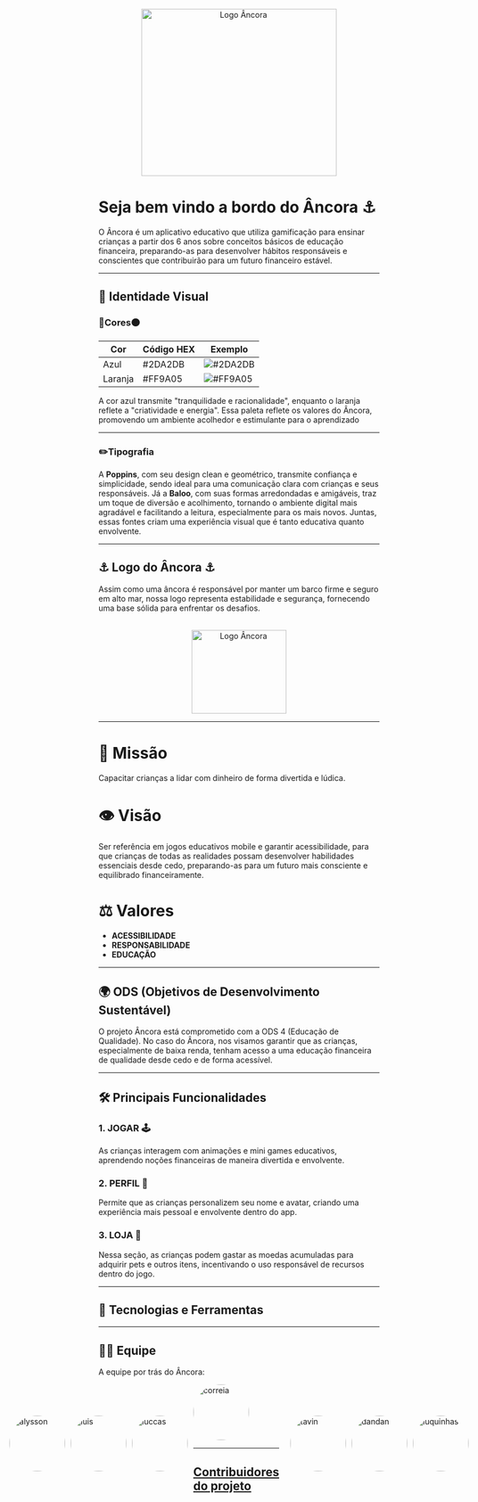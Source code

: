 <br />
<div align="center">
  <img src="https://github.com/user-attachments/assets/5e241c0c-e21a-476c-9178-c354dac6cd63" alt="Logo Âncora" width="350" height="300" />
</div>


# Seja bem vindo a bordo do **Âncora** ⚓

O Âncora é um aplicativo educativo que utiliza gamificação para ensinar crianças a partir dos 6 anos sobre conceitos básicos de educação financeira, preparando-as para desenvolver hábitos responsáveis e conscientes que contribuirão para um futuro financeiro estável.

---

## 🎨 **Identidade Visual**  

### 🔵**Cores**🟠  

| Cor             | Código HEX | Exemplo              |
|-----------------|------------|----------------------|
|    Azul  | #2DA2DB  | ![#2DA2DB](https://placehold.co/5x5/2DA2DB/2DA2DB) |
| Laranja         | #FF9A05  | ![#FF9A05](https://placehold.co/5x5/FF9A05/FF9A05) |

A cor azul transmite "tranquilidade e racionalidade", enquanto o laranja reflete a "criatividade e energia". Essa paleta reflete os valores do Âncora, promovendo um ambiente acolhedor e estimulante para o aprendizado

---

### ✏️**Tipografia**  
A **Poppins**, com seu design clean e geométrico, transmite confiança e simplicidade, sendo ideal para uma comunicação clara com crianças e seus responsáveis. Já a **Baloo**, com suas formas arredondadas e amigáveis, traz um toque de diversão e acolhimento, tornando o ambiente digital mais agradável e facilitando a leitura, especialmente para os mais novos. Juntas, essas fontes criam uma experiência visual que é tanto educativa quanto envolvente.

---

## ⚓ **Logo do Âncora** ⚓

Assim como uma âncora é responsável por manter um barco firme e seguro em alto mar, nossa logo representa estabilidade e segurança, fornecendo uma base sólida para enfrentar os desafios.

<br />
<div align="center">
  <img src="https://github.com/user-attachments/assets/5e241c0c-e21a-476c-9178-c354dac6cd63" alt="Logo Âncora" width="170" height="150" />
</div>

---

# 🎯 **Missão**  
Capacitar crianças a lidar com dinheiro de forma divertida e lúdica.

# 👁️ **Visão**  
Ser referência em jogos educativos mobile e garantir acessibilidade, para que crianças de todas as realidades possam desenvolver habilidades essenciais desde cedo, preparando-as para um futuro mais consciente e equilibrado financeiramente.

# ⚖️ **Valores**  
- **ACESSIBILIDADE**  
- **RESPONSABILIDADE**  
- **EDUCAÇÃO**  

---

## 🌍 **ODS (Objetivos de Desenvolvimento Sustentável)**  
O projeto Âncora está comprometido com a ODS 4 (Educação de Qualidade). No caso do Âncora, nos visamos garantir que as crianças, especialmente de baixa renda, tenham acesso a uma educação financeira de qualidade desde cedo e de forma acessível.

---

## 🛠️ **Principais Funcionalidades**  

### 1. **JOGAR** 🕹️
As crianças interagem com animações e mini games educativos, aprendendo noções financeiras de maneira divertida e envolvente.  

### 2. **PERFIL** 👤
Permite que as crianças personalizem seu nome e avatar, criando uma experiência mais pessoal e envolvente dentro do app.

### 3. **LOJA** 🏪
Nessa seção, as crianças podem gastar as moedas acumuladas para adquirir pets e outros itens, incentivando o uso responsável de recursos dentro do jogo.

---
## 📱 **Tecnologias e Ferramentas**



---

## 👨‍💻 **Equipe**  

A equipe por trás do Âncora:  

<div style="display: flex; justify-content: center; gap: 10px; align-items: center;">
  <a href="https://www.linkedin.com/in/alysson-melo-6517732b0/" target="_blank">
    <img src="https://github.com/user-attachments/assets/c1a4fff4-2667-4360-a7e8-5e38cf124ec6" alt="alysson" style="width: 100px; height: 100px; border-radius: 50%; object-fit: cover;">
  </a>
   <a href="https://www.linkedin.com/in/luiz-felipe-i/" target="_blank">
    <img src="https://github.com/user-attachments/assets/48f8e9d9-080f-4a74-b1e8-532cf1f28935" alt="luis" style="width: 100px; height: 100px; border-radius: 50%; object-fit: cover;">
  </a>
   <a href="https://www.linkedin.com/in/luccas-gabriel-62909b248/" target="_blank">
    <img src="https://github.com/user-attachments/assets/62b7f180-e9df-4b54-ae13-2a46ce7034ad" alt="luccas" style="width: 100px; height: 100px; border-radius: 50%; object-fit: cover;">
  </a>
  <a href="https://www.linkedin.com/in/gustavo-correia-572g48s/" target="_blank">
    <img src="https://github.com/user-attachments/assets/209f896a-314d-4ec9-828e-f3b5958d6188" alt="correia" style="width: 100px; height: 100px; border-radius: 50%; object-fit: cover;">

---

## **Contribuidores do projeto**

<div style="display: flex; justify-content: center; gap: 10px; align-items: center;">
  <a href="https://www.linkedin.com/in/otaviogon%C3%A7alves/" target="_blank">
    <img src="https://github.com/user-attachments/assets/185ee504-a168-45e3-8af4-0f12bce15bab" alt="tavin" style="width: 100px; height: 100px; border-radius: 50%; object-fit: cover;">
  </a>
  <a href="https://www.linkedin.com/in/danilo-alcantara-096094210/" target="_blank">
    <img src="https://github.com/user-attachments/assets/e36f897b-74e7-4d7d-99cb-f3b3bf7562c4" alt="dandan" style="width: 100px; height: 100px; border-radius: 50%; object-fit: cover;">
  </a>
  <a href="https://www.linkedin.com/in/lucas-miranda7/" target="_blank">
    <img src="https://github.com/user-attachments/assets/727b474b-5db4-43b5-9c4b-f96591a6c522" alt="luquinhas" style="width: 100px; height: 100px; border-radius: 50%; object-fit: cover;">
  </a>
</div>
